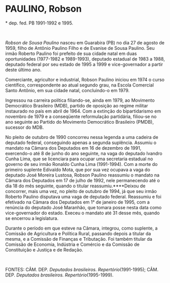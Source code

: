 PAULINO, Robson
===============

\* dep. fed. PB 1991-1992 e 1995.

 

*Robson de Sousa Paulino* nasceu em Guarabira (PB) no dia 27 de agosto
de 1959, filho de Antônio Paulino Filho e de Evanise de Sousa Paulino.
Seu irmão Roberto Paulino foi prefeito de sua cidade natal em duas
oportunidades (1977-1982 e 1989-1993), deputado estadual de 1983 a 1988,
deputado federal por seu estado de 1995 a 1999 e vice-governador a
partir deste último ano.

Comerciante, agricultor e industrial, Robson Paulino iniciou em 1974 o
curso científico, correspondente ao atual segundo grau, na Escola
Comercial Santo Antônio, em sua cidade natal, concluindo-o em 1979.

Ingressou na carreira política filiando-se, ainda em 1979, ao Movimento
Democrático Brasileiro (MDB), partido de oposição ao regime militar
instaurado no país em abril de 1964. Com a extinção do bipartidarismo em
novembro de 1979 e a conseqüente reformulação partidária, filiou-se no
ano seguinte ao Partido do Movimento Democrático Brasileiro (PMDB),
sucessor do MDB.

No pleito de outubro de 1990 concorreu nessa legenda a uma cadeira de
deputado federal, conseguindo apenas a segunda suplência. Assumiu o
mandato na Câmara dos Deputados em 16 de dezembro de 1991, exercendo-o
até 8 de junho do ano seguinte, na vaga do deputado Ivandro Cunha Lima,
que se licenciara para ocupar uma secretaria estadual no governo de seu
irmão Ronaldo Cunha Lima (1991-1994). Com a morte do primeiro suplente
Edivaldo Mota, que por sua vez ocupava a vaga do deputado José Moreira
Lustosa, Robson Paulino reassumiu o mandato na Câmara dos Deputados em
17 de julho de 1992, nele permanecendo até o dia 18 do mês seguinte,
quando o titular reassumiu.****Deixou de concorrer, mais uma vez, no
pleito de outubro de 1994, já que seu irmão Roberto Paulino disputava
uma vaga de deputado federal. Reassumiu e foi efetivado na Câmara dos
Deputados em 1° de janeiro de 1995, com a renúncia do deputado José
Maranhão, que tomara posse nesta data como vice-governador do estado.
Execeu o mandato até 31 desse mês, quando se encerrou a legislatura.

Durante o período em que esteve na Câmara, integrou, como suplente, a
Comissão de Agricultura e Política Rural, passando depois a titular da
mesma, e a Comissão de Finanças e Tributação. Foi também titular da
Comissão de Economia, Indústria e Comércio e da Comissão de Constituição
e Justiça e de Redação.

 

FONTES: CÂM. DEP. *Deputados brasileiros. Repertório*(1991-1995); CÂM.
DEP. *Deputados brasileiros. Repertório*(1995-1999).

 
